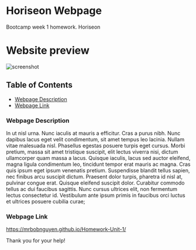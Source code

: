 # Horiseon Webpage
Bootcamp week 1 homework. Horiseon

# Website preview

![screenshot](Develop/assets/images/01-html-css-git-homework-demo.png)

## Table of Contents
* [Webpage Description](#Webpage-Description)
* [Webpage Link](#Webpage-Link)

### Webpage Description
In ut nisl urna. Nunc iaculis at mauris a efficitur. Cras a purus nibh. Nunc dapibus lacus eget velit condimentum, sit amet tempus leo lacinia. Nullam vitae malesuada nisl. Phasellus egestas posuere turpis eget cursus. Morbi pretium, massa sit amet tristique suscipit, elit lectus viverra nisi, dictum ullamcorper quam massa a lacus. Quisque iaculis, lacus sed auctor eleifend, magna ligula condimentum leo, tincidunt tempor erat mauris ac magna. Cras quis ipsum eget ipsum venenatis pretium. Suspendisse blandit tellus sapien, nec finibus arcu suscipit dictum. Praesent dolor turpis, pharetra id nisl at, pulvinar congue erat. Quisque eleifend suscipit dolor. Curabitur commodo tellus ac dui faucibus sagittis. Nunc cursus ultrices elit, non fermentum lectus consectetur id. Vestibulum ante ipsum primis in faucibus orci luctus et ultrices posuere cubilia curae;

### Webpage Link
https://mrbobnguyen.github.io/Homework-Unit-1/


Thank you for your help!
